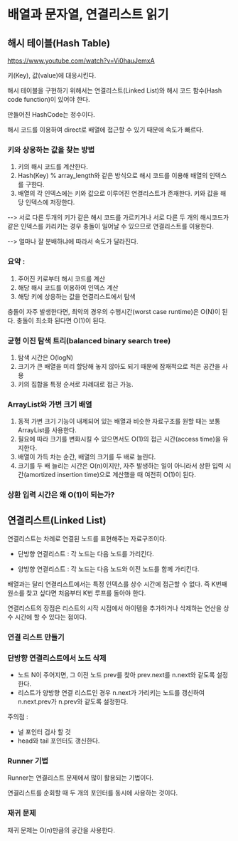 # 배열과 문자열, 연결리스트 읽기

## 해시 테이블(Hash Table)

https://www.youtube.com/watch?v=Vi0hauJemxA


키(Key), 값(value)에 대응시킨다.

해시 테이블을 구현하기 위해서는 연결리스트(Linked List)와 해시 코드 함수(Hash code function)이 있어야 한다.

만들어진 HashCode는 정수이다.

해시 코드를 이용하여 direct로 배열에 접근할 수 있기 때문에 속도가 빠르다.

###  키와 상응하는 값을 찾는 방법

1. 키의 해시 코드를 계산한다. 
2. Hash(Key) % array_length와 같은 방식으로 해시 코드를 이용해 배열의 인덱스를 구한다. 
3. 배열의 각 인덱스에는 키와 값으로 이루어진 연결리스트가 존재한다. 키와 값을 해당 인덱스에 저장한다.

--> 서로 다른 두개의 키가 같은 해시 코드를 가르키거나 서로 다른 두 개의 해시코드가 같은 인덱스를 카리키는 경우 충돌이 일어날 수 있으므로 연결리스트를 이용한다.

--> 얼마나 잘 분배하냐에 따라서 속도가 달라진다.
### 요약 : 
1. 주어진 키로부터 해시 코드를 계산
2. 해당 해시 코드를 이용하여 인덱스 계산
3. 해당 키에 상응하는 값을 연결리스트에서 탐색

충돌이 자주 발생한다면, 최악의 경우의 수행시간(worst case runtime)은 O(N)이 된다. 충돌이 최소화 된다면 O(1)이 된다.


### 균형 이진 탐색 트리(balanced binary search tree)
1. 탐색 시간은 O(logN)
2. 크기가 큰 배열을 미리 할당해 놓지 않아도 되기 때문에 잠재적으로 적은 공간을 사용
3. 키의 집합을 특정 순서로 차례대로 접근 가능.

### ArrayList와 가변 크기 배열

1. 동적 가변 크기 기능이 내제되어 있는 배열과 비슷한 자료구조를 원할 때는 보통 ArrayList를 사용한다.
2. 필요에 따라 크기를 변화시킬 수 있으면서도 O(1)의 접근 시간(access time)을 유지한다.
3. 배열이 가득 차는 순간, 배열의 크기를 두 배로 늘린다.
4. 크기를 두 배 늘리는 시간은 O(n)이지만, 자주 발생하는 일이 아니라서 상환 입력 시간(amortized insertion time)으로 계산했을 때 여전히 O(1)이 된다.

### 상환 입력 시간은 왜 O(1)이 되는가?

## 연결리스트(Linked List)

연결리스트는 차례로 연결된 노드를 표현해주는 자료구조이다.

- 단방향 연결리스트 : 각 노드는 다음 노드를 가리킨다.

- 양방향 연결리스트 : 각 노드는 다음 노드와 이전 노드를 함께 가리킨다.

배열과는 달리 연결리스트에서는 특정 인덱스를 상수 시간에 접근할 수 없다. 즉 K번째 원소를 찾고 싶다면 처음부터 K번 루프를 돌아야 한다.

연결리스트의 장점은 리스트의 시작 시점에서 아이템을 추가하거나 삭제하는 연산을 상수 시간에 할 수 있다는 점이다. 

### 연결 리스트 만들기
### 단방향 연결리스트에서 노드 삭제
- 노드 N이 주어지면, 그 이전 노드 prev를 찾아 prev.next를 n.next와 같도록 설정한다.
-  리스트가 양방향 연결 리스트인 경우 n.next가 가리키는 노드를 갱신하여 n.next.prev가 n.prev와 같도록 설정한다.
 
 주의점 : 
 - 널 포인터 검사 할 것
 - head와 tail 포인터도 갱신한다.


### Runner 기법
Runner는 연결리스트 문제에서 많이 활용되는 기법이다.

연결리스트를 순회할 때 두 개의 포인터를 동시에 사용하는 것이다.

### 재귀 문제
재귀 문제는 O(n)만큼의 공간을 사용한다.
  
